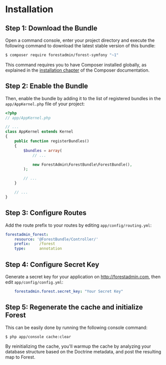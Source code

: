 Installation
============

Step 1: Download the Bundle
---------------------------

Open a command console, enter your project directory and execute the
following command to download the latest stable version of this bundle:

```bash
$ composer require forestadmin/forest-symfony "~1"
```

This command requires you to have Composer installed globally, as explained
in the [installation chapter](https://getcomposer.org/doc/00-intro.md)
of the Composer documentation.

Step 2: Enable the Bundle
-------------------------

Then, enable the bundle by adding it to the list of registered bundles
in the `app/AppKernel.php` file of your project:

```php
<?php
// app/AppKernel.php

// ...
class AppKernel extends Kernel
{
    public function registerBundles()
    {
        $bundles = array(
            // ...

            new ForestAdmin\ForestBundle\ForestBundle(),
        );

        // ...
    }

    // ...
}
```

Step 3: Configure Routes
------------------------

Add the route prefix to your routes by editing `app/config/routing.yml`:

```yaml
forestadmin_forest:
    resource: '@ForestBundle/Controller/'
    prefix:    /forest
    type:      annotation
```

Step 4: Configure Secret Key
----------------------------

Generate a secret key for your application on http://forestadmin.com, then edit `app/config/config.yml`:

```yaml
    forestadmin.forest.secret_key: "Your Secret Key"
```

Step 5: Regenerate the cache and initialize Forest
--------------------------------------------------

This can be easily done by running the following console command:

```
$ php app/console cache:clear
```

By reinitializing the cache, you'll warmup the cache by analyzing your database structure based on the Doctrine metadata, and post the resulting map to Forest.
